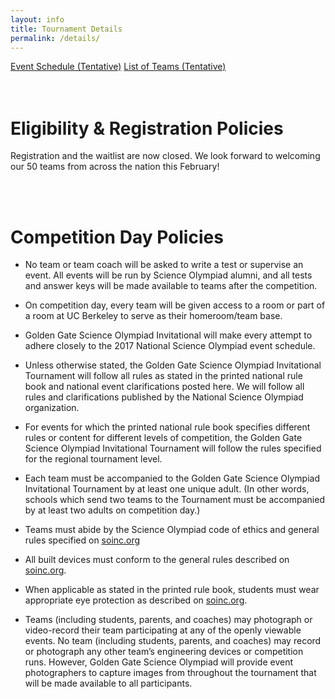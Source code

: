 ```yaml
---
layout: info
title: Tournament Details
permalink: /details/
---
```


<div>
<a class="btn btn-md btn-mid" href="/doc/eventschedule.pdf">Event Schedule (Tentative)</a>
<a class="btn btn-md btn-mid" href="/doc/teamlist.pdf">List of Teams (Tentative)</a>
</div>

<br>
<br>


# Eligibility & Registration Policies

Registration and the waitlist are now closed. We look forward to welcoming our 50 teams from across the nation this February!

<br>
<br>

# Competition Day Policies

* No team or team coach will be asked to write a test or supervise an event. All events will be run by Science Olympiad alumni, and all tests and answer keys will be made available to teams after the competition.

* On competition day, every team will be given access to a room or part of a room at UC Berkeley to serve as their homeroom/team base.

* Golden Gate Science Olympiad Invitational will make every attempt to adhere closely to the 2017 National Science Olympiad event schedule.

* Unless otherwise stated, the Golden Gate Science Olympiad Invitational Tournament will follow all rules as stated in the printed national rule book and national event clarifications posted here.  We will follow all rules and clarifications published by the National Science Olympiad organization.

* For events for which the printed national rule book specifies different rules or content for different levels of competition, the Golden Gate Science Olympiad Invitational Tournament will follow the rules specified for the regional tournament level.

* Each team must be accompanied to the Golden Gate Science Olympiad Invitational Tournament by at least one unique adult.  (In other words, schools which send two teams to the Tournament must be accompanied by at least two adults on competition day.)

* Teams must abide by the Science Olympiad code of ethics and general rules specified on [soinc.org](https://www.soinc.org/)

* All built devices must conform to the general rules described on [soinc.org](https://www.soinc.org/).

* When applicable as stated in the printed rule book, students must wear appropriate eye protection as described on [soinc.org](https://www.soinc.org/).

* Teams (including students, parents, and coaches) may photograph or video-record their team participating at any of the openly viewable events. No team (including students, parents, and coaches) may record or photograph any other team’s engineering devices or competition runs. However, Golden Gate Science Olympiad will provide event photographers to capture images from throughout the tournament that will be made available to all participants.
